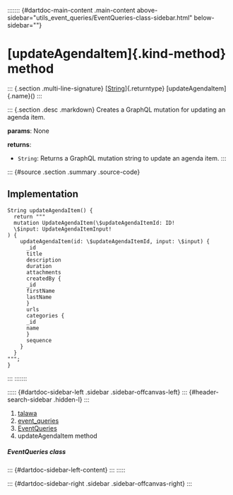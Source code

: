 ::::::: {#dartdoc-main-content .main-content above-sidebar="utils_event_queries/EventQueries-class-sidebar.html" below-sidebar=""}
<div>

# [updateAgendaItem]{.kind-method} method

</div>

::: {.section .multi-line-signature}
[[String](https://api.flutter.dev/flutter/dart-core/String-class.html)]{.returntype}
[updateAgendaItem]{.name}()
:::

::: {.section .desc .markdown}
Creates a GraphQL mutation for updating an agenda item.

**params**: None

**returns**:

-   `String`: Returns a GraphQL mutation string to update an agenda
    item.
:::

::: {#source .section .summary .source-code}
## Implementation

``` language-dart
String updateAgendaItem() {
  return """
  mutation UpdateAgendaItem(\$updateAgendaItemId: ID!
  \$input: UpdateAgendaItemInput!
) {
    updateAgendaItem(id: \$updateAgendaItemId, input: \$input) {
      _id
      title
      description
      duration
      attachments
      createdBy {
      _id
      firstName
      lastName
      }
      urls
      categories {
      _id
      name
      }
      sequence
    }
  }
""";
}
```
:::
:::::::

::::: {#dartdoc-sidebar-left .sidebar .sidebar-offcanvas-left}
::: {#header-search-sidebar .hidden-l}
:::

1.  [talawa](../../index.html)
2.  [event_queries](../../utils_event_queries/)
3.  [EventQueries](../../utils_event_queries/EventQueries-class.html)
4.  updateAgendaItem method

##### EventQueries class

::: {#dartdoc-sidebar-left-content}
:::
:::::

::: {#dartdoc-sidebar-right .sidebar .sidebar-offcanvas-right}
:::
